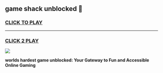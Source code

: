 
## game shack unblocked 👋
<h3>
<a href="https://premium.freeplayer.one?title=game_shack_unblocked&ref=13F">CLICK TO PLAY</a></h3>
<hr>

<h3>
<a href="https://premium.freeplayer.one?title=game_shack_unblocked&ref=13F">CLICK 2 PLAY</a>
  
</h3>

<a href="https://premium.freeplayer.one?title=game_shack_unblocked&ref=12F/"><img src="https://clearcache.store/games.png"></a>


**worlds hardest game unblocked: Your Gateway to Fun and Accessible Online Gaming**

